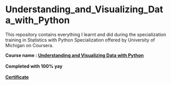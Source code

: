 # Understanding_and_Visualizing_Data_with_Python

This repository contains everything I learnt and did during the specialization training in Statistics with Python Specialization offered by University of Michigan on Coursera.

**Course name : [Understanding and Visualizing Data with Python](https://www.coursera.org/learn/understanding-visualization-data)** <br />  
**Completed with 100% yay <br />**  
**[Certificate](https://coursera.org/share/dc066caf04f16311f7180f7d823213f4)** 
